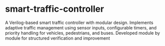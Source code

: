 # smart-traffic-controller
A Verilog-based smart traffic controller with modular design. Implements adaptive traffic management using sensor inputs, configurable timers, and priority handling for vehicles, pedestrians, and buses. Developed module by module for structured verification and improvement
